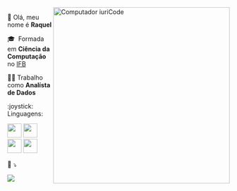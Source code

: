 <img src="https://raw.githubusercontent.com/MicaelliMedeiros/micaellimedeiros/master/image/computer-illustration.png" min-width="400px" max-width="400px" width="400px" align="right" alt="Computador iuriCode">

<p align="left"> 
 💜 Olá, meu nome é <strong>Raquel </strong>
  
 🎓 &nbsp;Formada em <strong>Ciência da Computação</strong> no <a href="https://www.ifb.edu.br/">IFB</a>
 
  :woman_technologist: Trabalho como <strong>Analísta de Dados </strong>
</p>

  
<p align="left">
:joystick: Linguagens: 
  
  <img height="32" src="https://img.shields.io/badge/Python-3776AB?style=for-the-badge&logo=python&logoColor=white"/></code>
  <img height="32" src=" https://img.shields.io/badge/C-00599C?style=for-the-badge&logo=c&logoColor=white"/></code>
  <img height="32" src="https://img.shields.io/badge/R-276DC3?style=for-the-badge&logo=r&logoColor=white"/></code>
 <img height="32" src="https://img.shields.io/badge/C-00599C?style=for-the-badge&logo=c&logoColor=white"/></code>
</p>

<!--- <p align="left">
 :computer: Ferramentas: <strong>
  <code><img height="32" src="" alt="c"/></code>
  </strong>
</p> -->

<p align="left">
  💌  ⤵️
</p>



  <a href="#" alt="Linkedin">
  <img src="https://img.shields.io/badge/-Linkedin-0e76a8?style=flat-square&logo=Linkedin&logoColor=white&link=https://www.linkedin.com/in/raquel-pinheiro-260482145/" /></a>

<!---  <a href="#" alt="WhatsApp">
  <img src="https://img.shields.io/badge/-WhatsApp-25d366?style=flat-square&labelColor=25d366&logo=whatsapp&logoColor=white&link=API-DO-SEU-WHATSAPP"/></a>
<p align="left">
  <a href="#" alt="Gmail">
  <img src="https://img.shields.io/badge/-Gmail-FF0000?style=flat-square&labelColor=FF0000&logo=gmail&logoColor=white&link=LINK-DO-SEU-EMAIL" /></a>
  <a href="#" alt="Instagram">
  <img src="https://img.shields.io/badge/-Instagram-DF0174?style=flat-square&labelColor=DF0174&logo=instagram&logoColor=white&link=LINK-DO-SEU-INSTAGRAM"/></a>
</p>  -->
<!--
**Raquel29/Raquel29** is a ✨ _special_ ✨ repository because its `README.md` (this file) appears on your GitHub profile.

Here are some ideas to get you started:

- 🔭 I’m currently working on ...
- 🌱 I’m currently learning ...
- 👯 I’m looking to collaborate on ...
- 🤔 I’m looking for help with ...
- 💬 Ask me about ...
- 📫 How to reach me: ...
- 😄 Pronouns: ...
- ⚡ Fun fact: ...
-->
